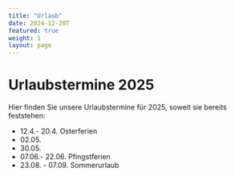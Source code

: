 ```yaml
---
title: "Urlaub"
date: 2024-12-28T
featured: true
weight: 1
layout: page
---
```


# Urlaubstermine 2025
Hier finden Sie unsere Urlaubstermine für 2025, soweit sie bereits feststehen:

- 12.4.- 20.4.   Osterferien
- 02.05.         
- 30.05.
- 07.06.- 22.06. Pfingstferien
- 23.08. - 07.09. Sommerurlaub
